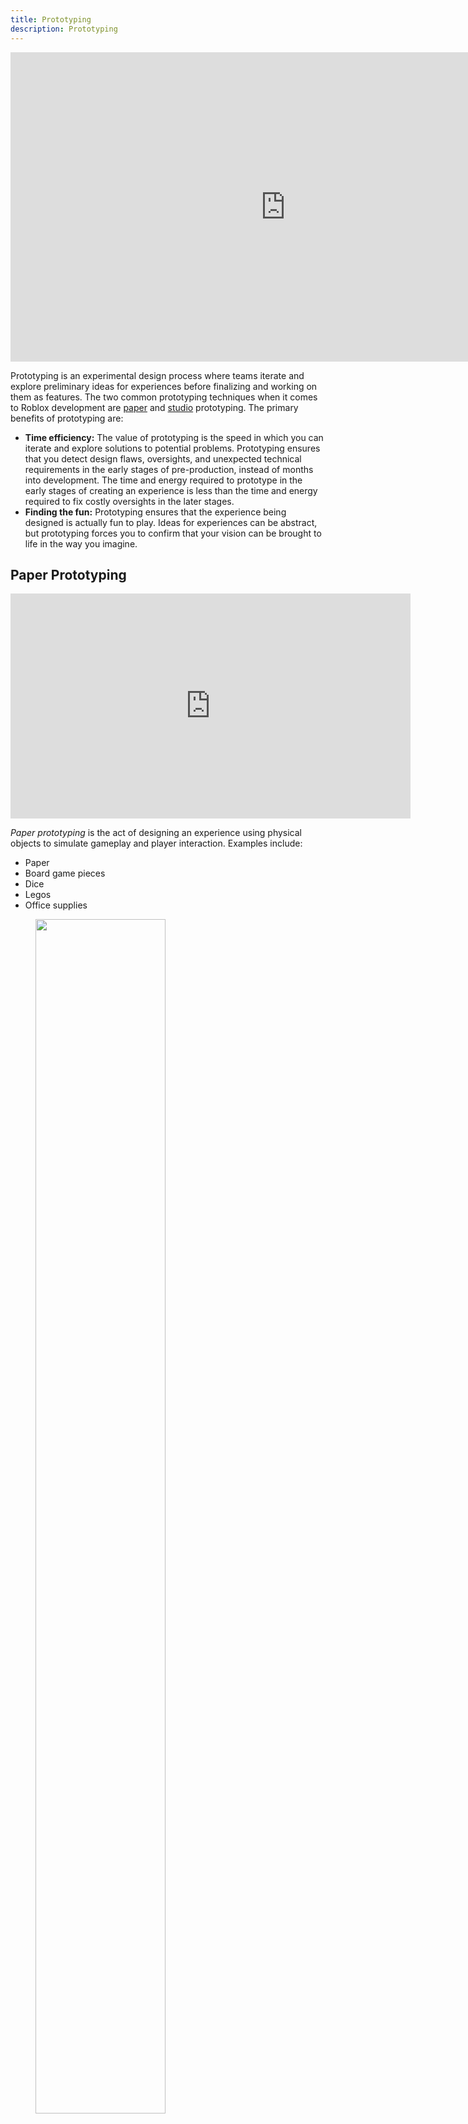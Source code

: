 ```yaml
---
title: Prototyping
description: Prototyping
---
```


<iframe width="880" height="495" src="https://www.youtube-nocookie.com/embed/wN4-AERPU9g" title="YouTube video player" frameborder="0" allow="accelerometer; autoplay; clipboard-write; encrypted-media; gyroscope; picture-in-picture; web-share" allowfullscreen></iframe>

<br />

Prototyping is an experimental design process where teams iterate and explore preliminary ideas for experiences before finalizing and working on them as features. The two common prototyping techniques when it comes to Roblox development are [paper](#paper-prototyping) and [studio](#studio-prototyping) prototyping. The primary benefits of prototyping are:

- **Time efficiency:** The value of prototyping is the speed in which you can iterate and explore solutions to potential problems. Prototyping ensures that you detect design flaws, oversights, and unexpected technical requirements in the early stages of pre-production, instead of months into development. The time and energy required to prototype in the early stages of creating an experience is less than the time and energy required to fix costly oversights in the later stages.
- **Finding the fun:** Prototyping ensures that the experience being designed is actually fun to play. Ideas for experiences can be abstract, but prototyping forces you to confirm that your vision can be brought to life in the way you imagine.

## Paper Prototyping

  <iframe width="640" height="360" src="https://www.youtube-nocookie.com/embed/IJSih2t_jso" title="YouTube video player" frameborder="0" allow="accelerometer; autoplay; clipboard-write; encrypted-media; gyroscope; picture-in-picture; web-share" allowfullscreen></iframe>

  <br />

_Paper prototyping_ is the act of designing an experience using physical objects to simulate gameplay and player interaction. Examples include:

- Paper
- Board game pieces
- Dice
- Legos
- Office supplies

<figure>
    <img src="../../assets/game-design/prototyping/prototyping-1.png" width="70%"/>
    <figcaption>Examples of paper prototyping tools</figcaption>
  </figure>

The benefits of paper prototyping are:

- **Iteration speed:** It takes minutes to begin paper prototyping, opposed to days or weeks to create a virtual environment. As a result iteration speed is greatly increased, allowing you to rapidly explore potential solutions and ideas by simply drawing, erasing, or printing more paper.
- **Broader system context:** The abstraction of paper protoyping enables you to interact with more systems in your experience without getting weighed down by practical implementation. This freedom to explore system interaction ideas allows you to think of solutions from a design perspective, that you can then test once the prototyping stage is over. Even if it proves to be out of scope or difficult to implement, the initial idea gleamed from the broader system context provided by paper prototyping enables you to discover new creative solutions you might not otherwise have considered.
- **UI/UX Design:** The ease of drawing on paper makes paper prototyping one of the best mediums for exploring optimal UI and UX designs for your experience.
    <figure>
      <img src="../../assets/game-design/prototyping/prototyping-2.png" width="70%"/>
      <figcaption>Using paper prototyping to explore UI/UX design</figcaption>
    </figure>

Despite its benefits, prototyping on paper has drawbacks due to the difference in medium. The detriments of paper prototyping are:

- **Not reusable:** None of the prototyping done with paper prototyping can be used literally in the end result. Everything must be recreated virtually.
- **Simulation limiations:** Simulating unique mechanics and interactions are limited or impossible to create on paper or using physical assets.
- **False positives:** Some activities might prove more fun and engaging using paper and physical assets than doing them on a phone, computer, or console.

## Studio Prototyping

<iframe width="640" height="360" src="https://www.youtube-nocookie.com/embed/Q4Cec876KLU" title="YouTube video player" frameborder="0" allow="accelerometer; autoplay; clipboard-write; encrypted-media; gyroscope; picture-in-picture; web-share" allowfullscreen></iframe>

<br />

_Studio prototyping_ is the act of using Roblox Studio to design and iterate the early stages of an experience. The benefits of starting directly in studio for prototyping includes:

- **Rapid Playtesting:** Creating directly in studio enables you to have a quick playable version of the system in your game that you can easily share with others for feedback.
- **Reusable work:** Creating in directly in studio allows you to build off your work. Unlike paper prototyping, you don't have to start over when the prototyping period concludes, and can continue working from where you left off.
- **Early technical issues detection:** The abstraction of paper prototyping can result in unrealistic ideas that are impossible to technically implement. Prototyping in studio forces you to determine if your idea is something you can practically create with the resources available to you.
    <figure>
      <img src="../../assets/game-design/prototyping/prototyping-3.png" width="70%"/>
      <figcaption>Using paper prototyping to explore UI/UX design</figcaption>
    </figure>

Despite its benefits, the limitations of studio prototyping include:

- **Smaller testing scope:** Due to the time required to script, debug, and replace assets involved in a prototype, the scope to test potential gameplay interactions and systems is limited.
- **Increased iteration time** Due to the increased cost of creating different virtual environments, more time is required to iterate multiple systems in an experience.
    <figure>
      <img src="../../assets/game-design/prototyping/prototyping-4.png" width="70%"/>
      <figcaption>Using paper prototyping to explore UI/UX design</figcaption>
    </figure>

## Best Practices

The difference between working on a feature and prototyping is scope. Prototyping should be fast and quick, hitting certain aspects of the feature being tested but not the entire feature itself.

When prototyping, have several playtest sessions with your team to confirm your findings. Share your prototype with friends, family, and social media to garner feedback and fresh perspectives. Iterate on your experience until you're happy with it.

When prototyping, take extra care to explore the following parts of your experience:

- **Core loop:** The core loop is the central gameplay through which an entire experience is built. To learn more about core loop design, see [Core Loops](../../production/game-design/core-loops.md).
- **UI/UX:** Ensure that your menu interaction input controls are intuitive and well designed. To learn more about UI/UX design, see [UI and UX](../../production/game-design/ui-ux-design.md).
- **Game rules:** Get into the details of how your experience will function. As an example, if you know that your game will feature a respawn mechanic, explore how long the respawn timer could be, where the player will physically respawn in experience, and if there are any factors that could change the rate at which a player can rejoin the fun.
- **Edge cases:** Explore how a player might push the limits of what your experience can do. Design solutions and stop gaps to either prevent or encourage this behavior.
